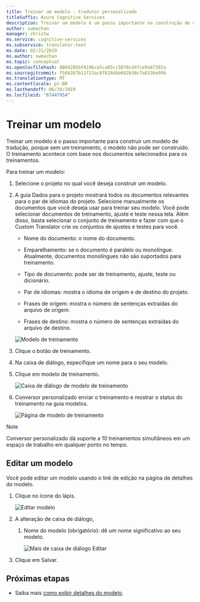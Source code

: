 ```yaml
---
title: Treinar um modelo - tradutor personalizado
titleSuffix: Azure Cognitive Services
description: Treinar um modelo é um passo importante na construção de um modelo de tradução. O treinamento acontece com base nos documentos selecionados para esses treinamentos.
author: swmachan
manager: christw
ms.service: cognitive-services
ms.subservice: translator-text
ms.date: 02/21/2019
ms.author: swmachan
ms.topic: conceptual
ms.openlocfilehash: 8804285bf419bce5ca85cc5070cd47ce9a87392a
ms.sourcegitcommit: f56b267b11f23ac8f6284bb662b38c7a8336e99b
ms.translationtype: MT
ms.contentlocale: pt-BR
ms.lasthandoff: 06/28/2019
ms.locfileid: "67447954"
---
```

# <a name="train-a-model"></a>Treinar um modelo

Treinar um modelo é o passo importante para construir um modelo de tradução, porque sem um treinamento, o modelo não pode ser construído. O treinamento acontece com base nos documentos selecionados para os treinamentos.

Para treinar um modelo:

1.  Selecione o projeto no qual você deseja construir um modelo.

2.  A guia Dados para o projeto mostrará todos os documentos relevantes para o par de idiomas do projeto. Selecione manualmente os documentos que você deseja usar para treinar seu modelo. Você pode selecionar documentos de treinamento, ajuste e teste nessa tela. Além disso, basta selecionar o conjunto de treinamento e fazer com que o Custom Translator crie os conjuntos de ajustes e testes para você.

    -  Nome do documento: o nome do documento.

    -  Emparelhamento: se o documento é paralelo ou monolíngue. Atualmente, documentos monolíngues não são suportados para treinamento.

    -  Tipo de documento: pode ser de treinamento, ajuste, teste ou dicionário.

    -  Par de idiomas: mostra o idioma de origem e de destino do projeto.

    -  Frases de origem: mostra o número de sentenças extraídas do arquivo de origem.

    -  Frases de destino: mostra o número de sentenças extraídas do arquivo de destino.

    ![Modelo de treinamento](media/how-to/how-to-train-model.png)

3.  Clique o botão de treinamento.

4.  Na caixa de diálogo, especifique um nome para o seu modelo.

5.  Clique em modelo de treinamento.

    ![Caixa de diálogo de modelo de treinamento](media/how-to/how-to-train-model-2.png)

6.  Conversor personalizado enviar o treinamento e mostrar o status do treinamento na guia modelos.

    ![Página de modelo de treinamento](media/how-to/how-to-train-model-3.png)

>[!Note]
>Conversor personalizado dá suporte a 10 treinamentos simultâneos em um espaço de trabalho em qualquer ponto no tempo.


## <a name="edit-a-model"></a>Editar um modelo

Você pode editar um modelo usando o link de edição na página de detalhes do modelo.

1.  Clique no ícone do lápis.

    ![Editar modelo](media/how-to/how-to-edit-model.png)

2.  A alteração de caixa de diálogo,

    1.  Nome do modelo (obrigatório): dê um nome significativo ao seu modelo.

        ![Mais de caixa de diálogo Editar](media/how-to/how-to-edit-model-dialog.png)

3.  Clique em Salvar.


## <a name="next-steps"></a>Próximas etapas

- Saiba mais [como exibir detalhes do modelo](how-to-view-model-details.md).
